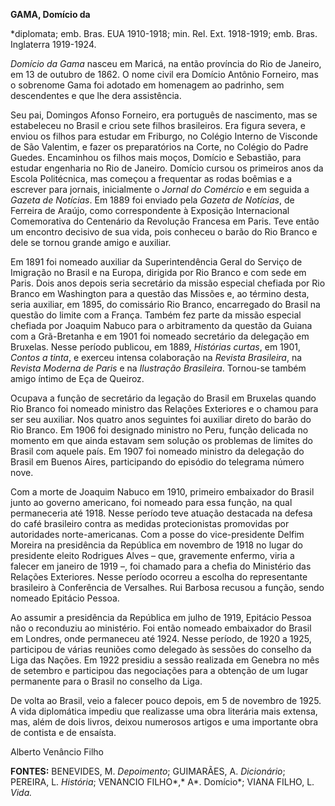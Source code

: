 **GAMA, Domício da**

\*diplomata; emb. Bras. EUA 1910-1918; min. Rel. Ext. 1918-1919; emb.
Bras. Inglaterra 1919-1924.

*Domício da Gama* nasceu em Maricá, na então província do Rio de
Janeiro, em 13 de outubro de 1862. O nome civil era Domício Antônio
Forneiro, mas o sobrenome Gama foi adotado em homenagem ao padrinho, sem
descendentes e que lhe dera assistência.

Seu pai, Domingos Afonso Forneiro, era português de nascimento, mas se
estabeleceu no Brasil e criou sete filhos brasileiros. Era figura
severa, e enviou os filhos para estudar em Friburgo, no Colégio Interno
de Visconde de São Valentim, e fazer os preparatórios na Corte, no
Colégio do Padre Guedes. Encaminhou os filhos mais moços, Domício e
Sebastião, para estudar engenharia no Rio de Janeiro. Domício cursou os
primeiros anos da Escola Politécnica, mas começou a frequentar as rodas
boêmias e a escrever para jornais, inicialmente o *Jornal do Comércio* e
em seguida a *Gazeta de Notícias*. Em 1889 foi enviado pela *Gazeta de
Notícias*, de Ferreira de Araújo, como correspondente à Exposição
Internacional Comemorativa do Centenário da Revolução Francesa em Paris.
Teve então um encontro decisivo de sua vida, pois conheceu o barão do
Rio Branco e dele se tornou grande amigo e auxiliar.

Em 1891 foi nomeado auxiliar da Superintendência Geral do Serviço de
Imigração no Brasil e na Europa, dirigida por Rio Branco e com sede em
Paris. Dois anos depois seria secretário da missão especial chefiada por
Rio Branco em Washington para a questão das Missões e, ao término desta,
seria auxiliar, em 1895, do comissário Rio Branco, encarregado do Brasil
na questão do limite com a França. Também fez parte da missão especial
chefiada por Joaquim Nabuco para o arbitramento da questão da Guiana com
a Grã-Bretanha e em 1901 foi nomeado secretário da delegação em
Bruxelas. Nesse período publicou, em 1889, *Histórias curtas*, em 1901,
*Contos a tinta*, e exerceu intensa colaboração na *Revista Brasileira*,
na *Revista Moderna de Paris* e na *Ilustração Brasileira*. Tornou-se
também amigo íntimo de Eça de Queiroz.

Ocupava a função de secretário da legação do Brasil em Bruxelas quando
Rio Branco foi nomeado ministro das Relações Exteriores e o chamou para
ser seu auxiliar. Nos quatro anos seguintes foi auxiliar direto do barão
do Rio Branco. Em 1906 foi designado ministro no Peru, função delicada
no momento em que ainda estavam sem solução os problemas de limites do
Brasil com aquele país. Em 1907 foi nomeado ministro da delegação do
Brasil em Buenos Aires, participando do episódio do telegrama número
nove.

Com a morte de Joaquim Nabuco em 1910, primeiro embaixador do Brasil
junto ao governo americano, foi nomeado para essa função, na qual
permaneceria até 1918. Nesse período teve atuação destacada na defesa do
café brasileiro contra as medidas protecionistas promovidas por
autoridades norte-americanas. Com a posse do vice-presidente Delfim
Moreira na presidência da República em novembro de 1918 no lugar do
presidente eleito Rodrigues Alves – que, gravemente enfermo, viria a
falecer em janeiro de 1919 –, foi chamado para a chefia do Ministério
das Relações Exteriores. Nesse período ocorreu a escolha do
representante brasileiro à Conferência de Versalhes. Rui Barbosa recusou
a função, sendo nomeado Epitácio Pessoa.

Ao assumir a presidência da República em julho de 1919, Epitácio Pessoa
não o reconduziu ao ministério. Foi então nomeado embaixador do Brasil
em Londres, onde permaneceu até 1924. Nesse período, de 1920 a 1925,
participou de várias reuniões como delegado às sessões do conselho da
Liga das Nações. Em 1922 presidiu a sessão realizada em Genebra no mês
de setembro e participou das negociações para a obtenção de um lugar
permanente para o Brasil no conselho da Liga.

De volta ao Brasil, veio a falecer pouco depois, em 5 de novembro de
1925. A vida diplomática impediu que realizasse uma obra literária mais
extensa, mas, além de dois livros, deixou numerosos artigos e uma
importante obra de contista e de ensaísta.

Alberto Venâncio Filho

**FONTES:** BENEVIDES, M. *Depoimento*; GUIMARÃES, A. *Dicionário*;
PEREIRA, L. *História*; VENANCIO FILHO*,* A*. Domício*; VIANA FILHO, L.
*Vida.*
